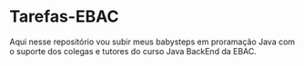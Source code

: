 # Tarefas-EBAC

Aqui nesse repositório vou subir meus babysteps em proramação Java com o suporte dos colegas e tutores do curso Java BackEnd da EBAC.
